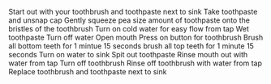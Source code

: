 Start out with your toothbrush and toothpaste next to sink
Take toothpaste and unsnap cap
Gently squeeze pea size amount of toothpaste onto the bristles of the toothbrush
Turn on cold water for easy flow from tap
Wet toothpaste
Turn off water
Open mouth
Press on button for toothbrush
Brush all bottom teeth for 1 mintue 15 seconds
brush all top teeth for 1 minute 15 seconds
Turn on water to sink
Spit out toothpaste 
Rinse mouth out with water from tap
Turn off toothbrush
Rinse off toothbrush with water from tap
Replace toothbrush and toothpaste next to sink
